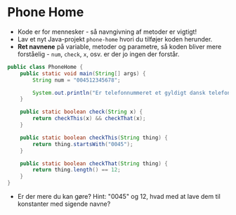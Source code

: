 # Phone Home

- Kode er for mennesker - så navngivning af metoder er vigtigt! 
- Lav et nyt Java-projekt `phone-home` hvori du tilføjer koden herunder. 
- **Ret navnene** på variable, metoder og parametre, så koden bliver mere forståelig - `num`, `check`, `x`, osv. er der jo ingen der forstår.

```java
public class PhoneHome {
    public static void main(String[] args) {
        String num = "004512345678";

        System.out.println("Er telefonnummeret et gyldigt dansk telefonnummer? " + check(num));
    }

    public static boolean check(String x) {
        return checkThis(x) && checkThat(x);
    }

    public static boolean checkThis(String thing) {
        return thing.startsWith("0045");
    }

    public static boolean checkThat(String thing) {
        return thing.length() == 12;
    }
}
```

- Er der mere du kan gøre? Hint: "0045" og 12, hvad med at lave dem til konstanter med sigende navne?